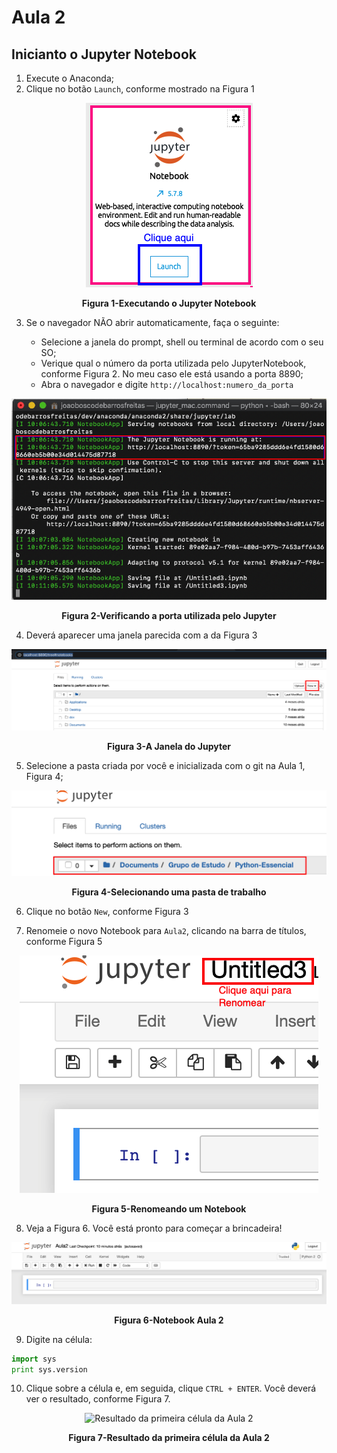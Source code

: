 # Aula 2

## Inicianto o Jupyter Notebook

1. Execute o Anaconda;
2. Clique no botão `Launch`, conforme mostrado na Figura 1

<p align="center">
  <img src="imagens/AnacondaNavigator2.png" alt="Executando o Jupyter Notebook">
</p>
<p align="center">
   <strong>Figura 1-Executando o Jupyter Notebook</strong> 
</p>

3. Se o navegador NÃO abrir automaticamente, faça o seguinte:

    - Selecione a janela do prompt, shell ou terminal de acordo com o seu SO;
    - Verique qual o número da porta utilizada pelo JupyterNotebook, conforme Figura 2. No meu caso ele está usando a porta 8890;
    - Abra o navegador e digite `http://localhost:numero_da_porta`   

<p align="center">
  <img src="imagens/Jupyter_Porta.png" alt="Verificando a porta utilizada pelo Jupyter">
</p>
<p align="center">
   <strong>Figura 2-Verificando a porta utilizada pelo Jupyter</strong> 
</p>

4. Deverá aparecer uma janela parecida com a da Figura 3

<p align="center">
  <img src="imagens/Jupyter_Janela.png" alt="A Janela do Jupyter">
</p>
<p align="center">
   <strong>Figura 3-A Janela do Jupyter</strong> 
</p>

5. Selecione a pasta criada por você e inicializada com o git na Aula 1,  Figura 4;

<p align="center">
  <img src="imagens/Jupyter_Pasta.png" alt="Selecionando uma pasta de trabalho">
</p>
<p align="center">
   <strong>Figura 4-Selecionando uma pasta de trabalho</strong> 
</p>


6. Clique no botão `New`, conforme Figura 3

7. Renomeie o novo Notebook para `Aula2`, clicando na barra de títulos, conforme Figura 5


<p align="center">
  <img src="imagens/Jupyter_Renomear.png" alt="Renomeando um Notebook">
</p>
<p align="center">
   <strong>Figura 5-Renomeando um Notebook</strong> 
</p>

8. Veja a Figura 6. Você está pronto para começar a brincadeira!

<p align="center">
  <img src="imagens/Jupyter_Aula2.png" alt="Notebook Aula 2">
</p>
<p align="center">
   <strong>Figura 6-Notebook Aula 2</strong> 
</p>

9. Digite na célula:

```python 
import sys
print sys.version
```

10. Clique sobre a célula e, em seguida, clique `CTRL + ENTER`. Você deverá ver o resultado, conforme Figura 7.


<p align="center">
  <img src="imagens/Jupyter_Aula_Resultado.png" alt="Resultado da primeira célula da Aula 2">
</p>
<p align="center">
   <strong>Figura 7-Resultado da primeira célula da Aula 2</strong> 
</p>




